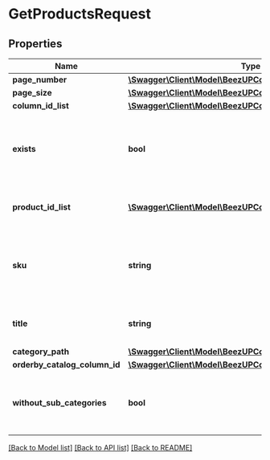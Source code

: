 # GetProductsRequest

## Properties
Name | Type | Description | Notes
------------ | ------------- | ------------- | -------------
**page_number** | [**\Swagger\Client\Model\BeezUPCommonPageNumber**](BeezUPCommonPageNumber.md) |  | 
**page_size** | [**\Swagger\Client\Model\BeezUPCommonPageSize**](BeezUPCommonPageSize.md) |  | 
**column_id_list** | [**\Swagger\Client\Model\BeezUPCommonCatalogColumnId[]**](BeezUPCommonCatalogColumnId.md) |  | 
**exists** | **bool** | Search for existing products or not. If null you will received both. | [optional] 
**product_id_list** | [**\Swagger\Client\Model\BeezUPCommonProductId[]**](BeezUPCommonProductId.md) | Filter with a list of product identifier | [optional] 
**sku** | **string** | Search for products containing this SKU (merchant product dentifier). | [optional] 
**title** | **string** | Search for products containing this title | [optional] 
**category_path** | [**\Swagger\Client\Model\BeezUPCommonCatalogCategoryPath**](BeezUPCommonCatalogCategoryPath.md) |  | [optional] 
**orderby_catalog_column_id** | [**\Swagger\Client\Model\BeezUPCommonCatalogColumnId**](BeezUPCommonCatalogColumnId.md) |  | [optional] 
**without_sub_categories** | **bool** | Do not retrieve sub categories. By default, this value is set to false | [optional] 

[[Back to Model list]](../README.md#documentation-for-models) [[Back to API list]](../README.md#documentation-for-api-endpoints) [[Back to README]](../README.md)


